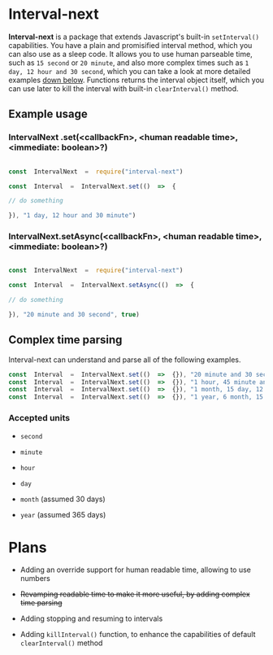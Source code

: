 
# Interval-next

**Interval-next** is a package that extends Javascript's built-in `setInterval()` capabilities. You have a plain and promisified interval method, which you can also use as a sleep code. It allows you to use human parseable time, such as `15 second` or `20 minute`, and also more complex times such as `1 day, 12 hour and 30 second`, which you can take a look at more detailed examples [down below](https://github.com/1000snowy/interval-next#complex-time-parsing). Functions returns the interval object itself, which you can use later to kill the interval with built-in `clearInterval()` method.


## Example usage
  

### IntervalNext .set(\<callbackFn>, \<human  readable  time>,\<immediate:  boolean>?)
```js

const  IntervalNext  =  require("interval-next")

const  Interval  =  IntervalNext.set(()  =>  {

// do something

}), "1 day, 12 hour and 30 minute")

```

  

### IntervalNext.setAsync(\<callbackFn>, \<human  readable  time>,\<immediate:  boolean>?)

```js

const  IntervalNext  =  require("interval-next")

const  Interval  =  IntervalNext.setAsync(()  =>  {

// do something

}), "20 minute and 30 second", true)

```

## Complex time parsing
Interval-next can understand and parse all of the following examples.

```js
const  Interval  =  IntervalNext.set(()  =>  {}), "20 minute and 30 second")
const  Interval  =  IntervalNext.set(()  =>  {}), "1 hour, 45 minute and 30 second")
const  Interval  =  IntervalNext.set(()  =>  {}), "1 month, 15 day, 12 hour and 30 minute")
const  Interval  =  IntervalNext.set(()  =>  {}), "1 year, 6 month, 15 day hour, 12 hour and 15 second")
```

  

### Accepted units

*  `second`

*  `minute`

*  `hour`

*  `day`

*  `month` (assumed 30 days)

*  `year` (assumed 365 days)

  

# Plans

  

*  Adding an override support for human readable time, allowing to use numbers

*  ~~Revamping readable time to make it more useful, by adding complex time parsing~~

*  Adding stopping and resuming to intervals

*  Adding `killInterval()` function, to enhance the capabilities of default `clearInterval()` method
